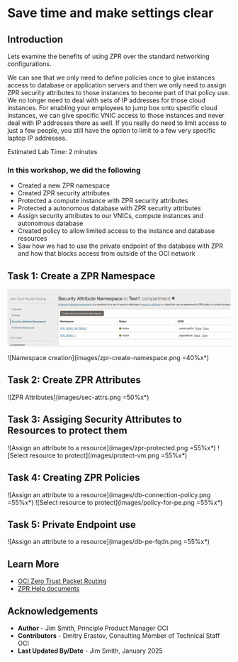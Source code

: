 # Save time and make settings clear

## Introduction

Lets examine the benefits of using ZPR over the standard networking configurations.

We can see that we only need to define policies once to give instances access to database or application servers and then we only need to assign ZPR security attributes to those instances to become part of that policy use. We no longer need to deal with sets of IP addresses for those cloud instances. For enabling your employees to jump box onto specific cloud instances, we can give specific VNIC access to those instances and never deal with IP addresses there as well. If you really do need to limit access to just a few people, you still have the option to limit to a few very specific laptop IP addresses.

Estimated Lab Time: 2 minutes

### In this workshop, we did the following

* Created a new ZPR namespace
* Created ZPR security attributes
* Protected a compute instance with ZPR security attributes
* Protected a autonomous database with ZPR security attributes
* Assign security attributes to our VNICs, compute instances and autonomous database
* Created policy to allow limited access to the instance and database resources
* Saw how we had to use the private endpoint of the database with ZPR and how that blocks access from outside of the OCI network


## Task 1: Create a ZPR Namespace

 ![Namespaces](images/zpr-attribute-namespace.png)

 ![Namespace creation](images/zpr-create-namespace.png =40%x*)

## Task 2: Create ZPR Attributes

 ![ZPR Attributes](images/sec-attrs.png =50%x*)

## Task 3: Assiging Security Attributes to Resources to protect them

 ![Assign an attribute to a resource](images/zpr-protected.png =55%x*)
 ![Select resource to protect](images/protect-vm.png =55%x*)


## Task 4: Creating ZPR Policies

 ![Assign an attribute to a resource](images/db-connection-policy.png =55%x*)
 ![Select resource to protect](images/policy-for-pe.png =55%x*)


## Task 5: Private Endpoint use

<!-- I would make it clear that private endpoints has nothing to do with ZPR. A DB can have a private endpoint with out without ZPR. Your explanation makes the two sounds intrisincly linked, when they aren't.-->
 ![Assign an attribute to a resource](images/db-pe-fqdn.png =55%x*)


## Learn More

* [OCI Zero Trust Packet Routing](https://www.oracle.com/security/cloud-security/zero-trust-packet-routing/)
* [ZPR Help documents](https://docs.oracle.com/en-us/iaas/Content/zero-trust-packet-routing/overview.htm)

## Acknowledgements

* **Author** - Jim Smith, Principle Product Manager OCI
* **Contributors** - Dmitry Erastov, Consulting Member of Technical Staff OCI
* **Last Updated By/Date** - Jim Smith, January 2025